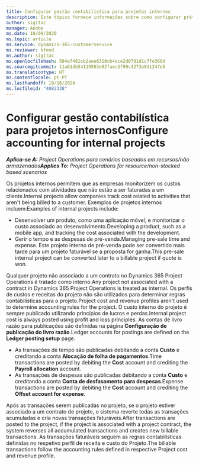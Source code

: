 ```yaml
---
title: Configurar gestão contabilística para projetos internos
description: Este tópico fornece informações sobre como configurar práticas contabilísticas para projetos internos no Project Operations.
author: sigitac
manager: Annbe
ms.date: 10/09/2020
ms.topic: article
ms.service: dynamics-365-customerservice
ms.reviewer: kfend
ms.author: sigitac
ms.openlocfilehash: 504e7481cb2aee6310cb4ace2d0791d1c7fe360d
ms.sourcegitcommit: 11a61db54119503e82faec5f99c4273e8d1247e5
ms.translationtype: HT
ms.contentlocale: pt-PT
ms.lasthandoff: 10/16/2020
ms.locfileid: "4082338"
---
```

# <a name="configure-accounting-for-internal-projects"></a><span data-ttu-id="faf6a-103">Configurar gestão contabilística para projetos internos</span><span class="sxs-lookup"><span data-stu-id="faf6a-103">Configure accounting for internal projects</span></span>

<span data-ttu-id="faf6a-104">_**Aplica-se A:** Project Operations para cenários baseados em recursos/não armazenados_</span><span class="sxs-lookup"><span data-stu-id="faf6a-104">_**Applies To:** Project Operations for resource/non-stocked based scenarios_</span></span>

<span data-ttu-id="faf6a-105">Os projetos internos permitem que as empresas monitorizem os custos relacionados com atividades que não estão a ser faturadas a um cliente.</span><span class="sxs-lookup"><span data-stu-id="faf6a-105">Internal projects allow companies track cost related to activities that aren't being billed to a customer.</span></span> <span data-ttu-id="faf6a-106">Exemplos de projetos internos incluem:</span><span class="sxs-lookup"><span data-stu-id="faf6a-106">Examples of internal projects include:</span></span>

- <span data-ttu-id="faf6a-107">Desenvolver um produto, como uma aplicação móvel, e monitorizar o custo associado ao desenvolvimento.</span><span class="sxs-lookup"><span data-stu-id="faf6a-107">Developing a product, such as a mobile app, and tracking the cost associated with the development.</span></span>
- <span data-ttu-id="faf6a-108">Gerir o tempo e as despesas de pré-venda.</span><span class="sxs-lookup"><span data-stu-id="faf6a-108">Managing pre-sale time and expense.</span></span> <span data-ttu-id="faf6a-109">Este projeto interno de pré-venda pode ser convertido mais tarde para um projeto faturável se a proposta for ganha.</span><span class="sxs-lookup"><span data-stu-id="faf6a-109">This pre-sale internal project can be converted later to a billable project if quote is won.</span></span>

<span data-ttu-id="faf6a-110">Qualquer projeto não associado a um contrato no Dynamics 365 Project Operations é tratado como interno.</span><span class="sxs-lookup"><span data-stu-id="faf6a-110">Any project not associated with a contract in Dynamics 365 Project Operations is treated as internal.</span></span> <span data-ttu-id="faf6a-111">Os perfis de custos e receitas do projeto não são utilizados para determinar regras contabilísticas para o projeto.</span><span class="sxs-lookup"><span data-stu-id="faf6a-111">Project cost and revenue profiles aren't used to determine accounting rules for the project.</span></span> <span data-ttu-id="faf6a-112">O custo interno do projeto é sempre publicado utilizando princípios de lucros e perdas.</span><span class="sxs-lookup"><span data-stu-id="faf6a-112">Internal project cost is always posted using profit and loss principles.</span></span> <span data-ttu-id="faf6a-113">As contas de livro razão para publicações são definidas na página **Configuração de publicação do livro razão**.</span><span class="sxs-lookup"><span data-stu-id="faf6a-113">Ledger accounts for postings are defined on the **Ledger posting setup** page.</span></span>

- <span data-ttu-id="faf6a-114">As transações de tempo são publicadas debitando a conta **Custo** e creditando a conta **Alocação de folha de pagamentos**.</span><span class="sxs-lookup"><span data-stu-id="faf6a-114">Time transactions are posted by debiting the **Cost** account and crediting the **Payroll allocation** account.</span></span>
- <span data-ttu-id="faf6a-115">As transações de despesas são publicadas debitando a conta **Custo** e creditando a conta **Conta de desfasamento para despesas**.</span><span class="sxs-lookup"><span data-stu-id="faf6a-115">Expense transactions are posted by debiting the **Cost** account and crediting the **Offset account for expense**.</span></span>

<span data-ttu-id="faf6a-116">Após as transações serem publicadas no projeto, se o projeto estiver associado a um contrato de projeto, o sistema reverte todas as transações acumuladas e cria novas transações faturáveis.</span><span class="sxs-lookup"><span data-stu-id="faf6a-116">After transactions are posted to the project, if the project is associated with a project contract, the system reverses all accumulated transactions and creates new billable transactions.</span></span> <span data-ttu-id="faf6a-117">As transações faturáveis seguem as regras contabilísticas definidas no respetivo perfil de receita e custo do Projeto.</span><span class="sxs-lookup"><span data-stu-id="faf6a-117">The billable transactions follow the accounting rules defined in respective Project cost and revenue profile.</span></span>



